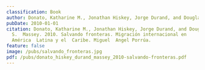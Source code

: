```yaml
---
classification: Book
author: Donato, Katharine M., Jonathan Hiskey, Jorge Durand, and Douglas S.  Massey.
pubDate: 2010-01-01
citation: Donato, Katharine M., Jonathan Hiskey, Jorge Durand, and Douglas
  S.  Massey. 2010. Salvando fronteras. Migración internacional en
  América  Latina y el  Caribe. Miguel  Angel Porrúa.
feature: false
image: /pubs/salvando_fronteras.jpg
pdf: /pubs/donato_hiskey_durand_massey_2010-salvando-fronteras.pdf
---
```

